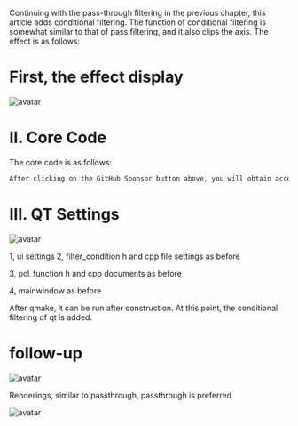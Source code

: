 Continuing with the pass-through filtering in the previous chapter, this article adds conditional filtering. The function of conditional filtering is somewhat similar to that of pass filtering, and it also clips the axis. The effect is as follows: 

#  First, the effect display 

![avatar]( e460215d62f648e1a5e68bb03ef0c34c.gif) 

#  II. Core Code 

The core code is as follows: 

 ```python  
After clicking on the GitHub Sponsor button above, you will obtain access permissions to my private code repository ( https://github.com/slowlon/my_code_bar ) to view this blog code. By searching the code number of this blog, you can find the code you need, code number is: 2024020309573779202
 ```  
#  III. QT Settings 

![avatar]( 2cc36ed87d9c4c47819f0f447cf3c540.png) 

 1, ui settings 2, filter_condition h and cpp file settings as before 

3, pcl_function h and cpp documents as before 

4, mainwindow as before 

After qmake, it can be run after construction. At this point, the conditional filtering of qt is added. 

#  follow-up 

![avatar]( e45a7a2ac14c45f1a851b8585ab7b911.png) 

 Renderings, similar to passthrough, passthrough is preferred  

![avatar]( 7468afac19284c47bfa6e01830c9892e.png) 

